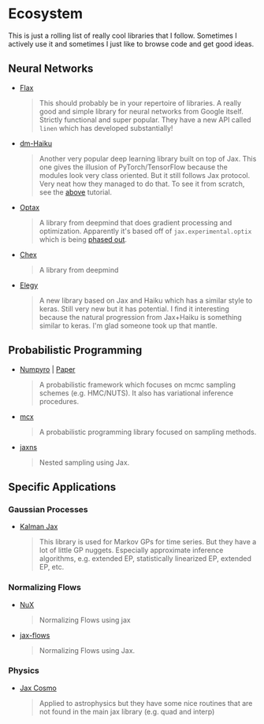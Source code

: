 # Ecosystem

This is just a rolling list of really cool libraries that I follow. Sometimes I actively use it and sometimes I just like to browse code and get good ideas.

## Neural Networks

* [Flax](https://github.com/google/flax)
  > This should probably be in your repertoire of libraries. A really good and simple library for neural networks from Google itself. Strictly functional and super popular. They have a new API called `linen` which has developed substantially!
* [dm-Haiku]()
  > Another very popular deep learning library built on top of Jax. This one gives the illusion of PyTorch/TensorFlow because the modules look very class oriented. But it still follows Jax protocol. Very neat how they managed to do that. To see it from scratch, see the [above](https://sjmielke.com/jax-purify.htm) tutorial.
* [Optax](https://github.com/deepmind/optax)
  > A library from deepmind that does gradient processing and optimization. Apparently it's based off of `jax.experimental.optix` which is being [phased out](https://twitter.com/SingularMattrix/status/1294733582041092096).
* [Chex](https://github.com/deepmind/chex)
  > A library from deepmind
* [Elegy]()
  > A new library based on Jax and Haiku which has a similar style to keras. Still very new but it has potential. I find it interesting because the natural progression from Jax+Haiku is something similar to keras. I'm glad someone took up that mantle.


## Probabilistic Programming

* [Numpyro]() | [Paper](https://openreview.net/forum?id=H1g1niFhIB)
  > A probabilistic framework which focuses on mcmc sampling schemes (e.g. HMC/NUTS). It also has variational inference procedures.
* [mcx](https://github.com/rlouf/mcx)
  > A probabilistic programming library focused on sampling methods.
* [jaxns](https://github.com/Joshuaalbert/jaxns)
  > Nested sampling using Jax.

## Specific Applications

### Gaussian Processes

* [Kalman Jax]()
  > This library is used for Markov GPs for time series. But they have a lot of little GP nuggets. Especially approximate inference algorithms, e.g. extended EP, statistically linearized EP, extended EP, etc.

### Normalizing Flows

* [NuX]()
  > Normalizing Flows using jax
* [jax-flows]()
  > Normalizing Flows using Jax.

### Physics

* [Jax Cosmo]()
  > Applied to astrophysics but they have some nice routines that are not found in the main jax library (e.g. quad and interp)
